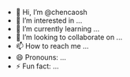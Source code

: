 - 👋 Hi, I’m @chencaosh
- 👀 I’m interested in ...
- 🌱 I’m currently learning ...
- 💞️ I’m looking to collaborate on ...
- 📫 How to reach me ...
- 😄 Pronouns: ...
- ⚡ Fun fact: ...

<!---
chencaosh/chencaosh is a ✨ special ✨ repository because its `README.md` (this file) appears on your GitHub profile.
You can click the Preview link to take a look at your changes.
--->
